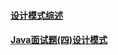 #### [设计模式综述](https://zhongyao.blog.csdn.net/article/details/111129333)

#### [Java面试题(四)设计模式](https://zhongyao.blog.csdn.net/article/details/94426871)